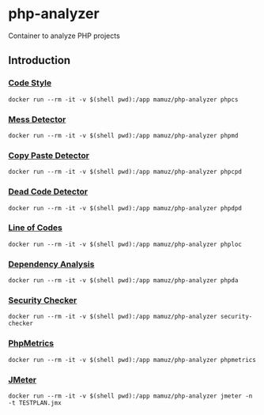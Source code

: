 # php-analyzer

Container to analyze PHP projects

## Introduction

### [Code Style](https://github.com/squizlabs/PHP_CodeSniffer)

`docker run --rm -it -v $(shell pwd):/app mamuz/php-analyzer phpcs`

### [Mess Detector](https://github.com/phpmd/phpmd)

`docker run --rm -it -v $(shell pwd):/app mamuz/php-analyzer phpmd`

### [Copy Paste Detector](https://github.com/sebastianbergmann/phpcpd)

`docker run --rm -it -v $(shell pwd):/app mamuz/php-analyzer phpcpd`

### [Dead Code Detector](https://github.com/sebastianbergmann/phpdcd)

`docker run --rm -it -v $(shell pwd):/app mamuz/php-analyzer phpdpd`

### [Line of Codes](https://github.com/sebastianbergmann/phploc)

`docker run --rm -it -v $(shell pwd):/app mamuz/php-analyzer phploc`

### [Dependency Analysis](https://github.com/mamuz/PhpDependencyAnalysis)

`docker run --rm -it -v $(shell pwd):/app mamuz/php-analyzer phpda`

### [Security Checker](https://github.com/sensiolabs/security-checker)

`docker run --rm -it -v $(shell pwd):/app mamuz/php-analyzer security-checker`

### [PhpMetrics](https://github.com/phpmetrics/PhpMetrics)

`docker run --rm -it -v $(shell pwd):/app mamuz/php-analyzer phpmetrics`

### [JMeter](http://jmeter.apache.org)

`docker run --rm -it -v $(shell pwd):/app mamuz/php-analyzer jmeter -n -t TESTPLAN.jmx`
